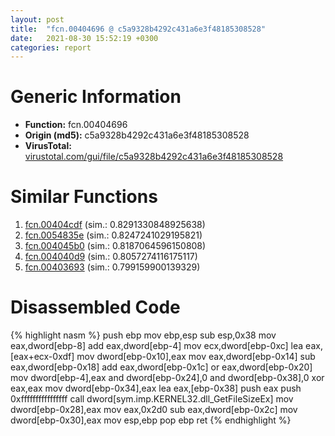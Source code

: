 ```yaml
---
layout: post
title:  "fcn.00404696 @ c5a9328b4292c431a6e3f48185308528"
date:   2021-08-30 15:52:19 +0300
categories: report
---
```


# Generic Information
- **Function:** fcn.00404696
- **Origin (md5):** c5a9328b4292c431a6e3f48185308528
- **VirusTotal:** [virustotal.com/gui/file/c5a9328b4292c431a6e3f48185308528][virustotal_ref]



# Similar Functions

1. [fcn.00404cdf][similar_1_ref] (sim.: 0.8291330848925638)
2. [fcn.0054835e][similar_2_ref] (sim.: 0.8247241029195821)
3. [fcn.004045b0][similar_3_ref] (sim.: 0.8187064596150808)
4. [fcn.004040d9][similar_4_ref] (sim.: 0.8057274116175117)
5. [fcn.00403693][similar_5_ref] (sim.: 0.799159900139329)


# Disassembled Code

{% highlight nasm %}
push ebp
mov ebp,esp
sub esp,0x38
mov eax,dword[ebp-8]
add eax,dword[ebp-4]
mov ecx,dword[ebp-0xc]
lea eax,[eax+ecx-0xdf]
mov dword[ebp-0x10],eax
mov eax,dword[ebp-0x14]
sub eax,dword[ebp-0x18]
add eax,dword[ebp-0x1c]
or eax,dword[ebp-0x20]
mov dword[ebp-4],eax
and dword[ebp-0x24],0
and dword[ebp-0x38],0
xor eax,eax
mov dword[ebp-0x34],eax
lea eax,[ebp-0x38]
push eax
push 0xffffffffffffffff
call dword[sym.imp.KERNEL32.dll_GetFileSizeEx]
mov dword[ebp-0x28],eax
mov eax,0x2d0
sub eax,dword[ebp-0x2c]
mov dword[ebp-0x30],eax
mov esp,ebp
pop ebp
ret 
{% endhighlight %}


[similar_1_ref]: /report/fcn.00404cdf@90aa43862e75a7f78f2655241632f0e5
[similar_2_ref]: /report/fcn.0054835e@008ebacd307f3ac8942baa09393de50a
[similar_3_ref]: /report/fcn.004045b0@f9b80f61ad003ebdee20dab4a0087d2a
[similar_4_ref]: /report/fcn.004040d9@c5a9328b4292c431a6e3f48185308528
[similar_5_ref]: /report/fcn.00403693@90aa43862e75a7f78f2655241632f0e5
[virustotal_ref]: https://www.virustotal.com/gui/file/c5a9328b4292c431a6e3f48185308528